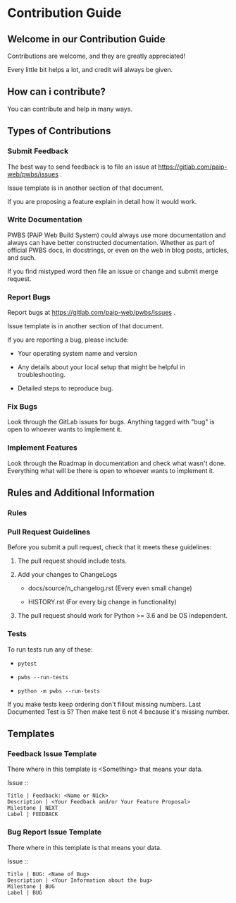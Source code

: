 # Contribution Guide

## Welcome in our Contribution Guide

Contributions are welcome, and they are greatly appreciated!

Every little bit helps a lot, and credit will always be given.

## How can i contribute?

You can contribute and help in many ways.

## Types of Contributions

### Submit Feedback

The best way to send feedback is to file an issue at https://gitlab.com/paip-web/pwbs/issues .

Issue template is in another section of that document.

If you are proposing a feature explain in detail how it would work.

### Write Documentation

PWBS (PAiP Web Build System) could always use more documentation and always can have better constructed documentation. Whether as part of official PWBS docs, in docstrings, or even on the web in blog posts, articles, and such.

If you find mistyped word then file an issue or change and submit merge request.

### Report Bugs

Report bugs at https://gitlab.com/paip-web/pwbs/issues .

Issue template is in another section of that document.

If you are reporting a bug, please include:

* Your operating system name and version

* Any details about your local setup that might be helpful in troubleshooting.

* Detailed steps to reproduce bug.

### Fix Bugs

Look through the GitLab issues for bugs. Anything tagged with "bug" is open to whoever wants to implement it.

### Implement Features

Look through the Roadmap in documentation and check what wasn't done. Everything what will be there is open to whoever wants to implement it.

## Rules and Additional Information

### Rules

### Pull Request Guidelines

Before you submit a pull request, check that it meets these guidelines:

1. The pull request should include tests.

2. Add your changes to ChangeLogs
    * docs/source/n_changelog.rst (Every even small change)

    * HISTORY.rst (For every big change in functionality)

3. The pull request should work for Python >= 3.6 and be OS independent.

### Tests

To run tests run any of these:

* ``pytest``

* ``pwbs --run-tests``

* ``python -m pwbs --run-tests``

If you make tests keep ordering don't fillout missing numbers.
Last Documented Test is 5? Then make test 6 not 4 because it's missing number.

## Templates

### Feedback Issue Template

There where in this template is \<Something> that means your data.

Issue ::

    Title | Feedback: <Name or Nick>
    Description | <Your Feedback and/or Your Feature Proposal>
    Milestone | NEXT
    Label | FEEDBACK

### Bug Report Issue Template

There where in this template is <Something> that means your data.

Issue ::

    Title | BUG: <Name of Bug>
    Description | <Your Information about the bug>
    Milestone | BUG
    Label | BUG
